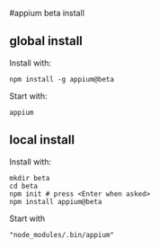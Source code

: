 #appium beta install

## global install

Install with:

```
npm install -g appium@beta
```

Start with:

```
appium
```

## local install

Install with:

```
mkdir beta
cd beta
npm init # press <Enter when asked>
npm install appium@beta
```

Start with
```
"node_modules/.bin/appium"
```

